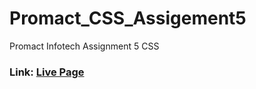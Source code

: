# Promact_CSS_Assigement5
Promact Infotech Assignment 5 CSS

###  Link: [Live Page](https://jayminvalaki.me/Promact_CSS_Assigement5/)
